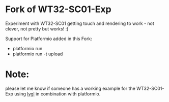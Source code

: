 # Fork of WT32-SC01-Exp
Experiment with WT32-SC01 getting touch and rendering to work - not clever, not pretty but works! :)

Support for Platformio added in this Fork:
* platformio run
* platformio run -t upload
 
 # Note:
 please let me know if someone has a working example for the WT32-SC01-Exp using [lvgl](https://github.com/lvgl) in combination with platformio.
